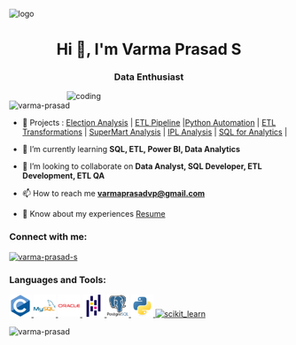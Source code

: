 ![logo](https://media.licdn.com/dms/image/C4D16AQFuZXxRClbNYw/profile-displaybackgroundimage-shrink_350_1400/0/1517045652546?e=1710979200&v=beta&t=c-uVXnEIsOw5D5h6wDSnknM97TB0PRUcceYA0t6_FPw)
<h1 align="center">Hi 👋, I'm Varma Prasad S</h1>
<h3 align="center">Data Enthusiast</h3>

<img align="right" alt="coding" width="400" src="https://media1.giphy.com/media/3oKIPEqDGUULpEU0aQ/giphy.gif?cid=ecf05e47a1ci6chxnck5hemow3x3ugxnmvpbh093jnh495je&rid=giphy.gif&ct=g">

<p align="left"> <img src="https://komarev.com/ghpvc/?username=varma-prasad&label=Profile%20views&color=0e75b6&style=flat" alt="varma-prasad" /> </p>

- 🔭 Projects : [Election Analysis](https://github.com/varma-prasad/Lok-sabha-Analysis) | [ETL Pipeline](https://github.com/varma-prasad/ETL-Pipeline) |[Python Automation](https://github.com/varma-prasad/ETL-Validation-with-python-scripting) | [ETL Transformations](https://github.com/varma-prasad/ETL-Transformations) | [SuperMart Analysis](https://github.com/varma-prasad/SuperMart-Analysis) | [IPL Analysis](https://github.com/varma-prasad/IPL-Analysis/blob/main/README.md) | [SQL for Analytics](https://github.com/varma-prasad/SQL-for-Analytics) | 

- 🌱 I’m currently learning **SQL, ETL, Power BI, Data Analytics**

- 👯 I’m looking to collaborate on **Data Analyst, SQL Developer, ETL Development, ETL QA**

- 📫 How to reach me **varmaprasadvp@gmail.com**

- 📄 Know about my experiences [Resume](https://drive.google.com/file/d/1qEsDuaj9RgkZInEdKg6ElRCvC94xFTMI/view?usp=sharing)
<h3 align="left">Connect with me:</h3>
<p align="left">
<a href="https://www.linkedin.com/in/varma-prasad-s/" target="blank"><img align="center" src="https://raw.githubusercontent.com/rahuldkjain/github-profile-readme-generator/master/src/images/icons/Social/linked-in-alt.svg" alt="varma-prasad-s" height="30" width="40" /></a>
</p>

<h3 align="left">Languages and Tools:</h3>
<p align="left"> <a href="https://www.cprogramming.com/" target="_blank" rel="noreferrer"> <img src="https://raw.githubusercontent.com/devicons/devicon/master/icons/c/c-original.svg" alt="c" width="40" height="40"/> </a> <a href="https://www.mysql.com/" target="_blank" rel="noreferrer"> <img src="https://raw.githubusercontent.com/devicons/devicon/master/icons/mysql/mysql-original-wordmark.svg" alt="mysql" width="40" height="40"/> </a> <a href="https://www.oracle.com/" target="_blank" rel="noreferrer"> <img src="https://raw.githubusercontent.com/devicons/devicon/master/icons/oracle/oracle-original.svg" alt="oracle" width="40" height="40"/> </a> <a href="https://pandas.pydata.org/" target="_blank" rel="noreferrer"> <img src="https://raw.githubusercontent.com/devicons/devicon/2ae2a900d2f041da66e950e4d48052658d850630/icons/pandas/pandas-original.svg" alt="pandas" width="40" height="40"/> </a> <a href="https://www.postgresql.org" target="_blank" rel="noreferrer"> <img src="https://raw.githubusercontent.com/devicons/devicon/master/icons/postgresql/postgresql-original-wordmark.svg" alt="postgresql" width="40" height="40"/> </a> <a href="https://www.python.org" target="_blank" rel="noreferrer"> <img src="https://raw.githubusercontent.com/devicons/devicon/master/icons/python/python-original.svg" alt="python" width="40" height="40"/> </a> <a href="https://scikit-learn.org/" target="_blank" rel="noreferrer"> <img src="https://upload.wikimedia.org/wikipedia/commons/0/05/Scikit_learn_logo_small.svg" alt="scikit_learn" width="40" height="40"/> </a> </p>

<p><img align="center" src="https://github-readme-stats.vercel.app/api/top-langs?username=varma-prasad&show_icons=true&locale=en&layout=compact" alt="varma-prasad" /></p>
